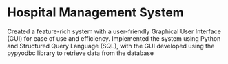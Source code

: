 # Hospital Management System
Created a feature-rich system with a user-friendly Graphical User Interface (GUI) for ease of use and efficiency. Implemented the system using Python and Structured Query Language (SQL), with the GUI developed using the pypyodbc library to retrieve data from the database
